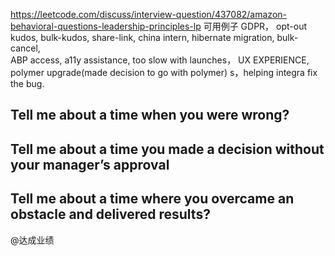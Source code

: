 https://leetcode.com/discuss/interview-question/437082/amazon-behavioral-questions-leadership-principles-lp
可用例子 GDPR， opt-out kudos, bulk-kudos, share-link, china intern, hibernate migration, bulk-cancel,\
ABP access, a11y assistance, too slow with launches， UX EXPERIENCE, polymer upgrade(made decision to go with polymer)
s，helping integra fix the bug.



## Tell me about a time when you were wrong?



## Tell me about a time you made a decision without your manager’s approval










## Tell me about a time where you overcame an obstacle and delivered results?
@达成业绩






